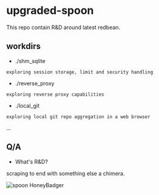 # upgraded-spoon
This repo contain R&amp;D around latest redbean.

## workdirs

- ./shm_sqlite

```exploring session storage, limit and security handling```

- ./reverse_proxy

```exploring reverse proxy capabilities```

- ./local_git

```exploring local git repo aggregation in a web browser```

...

## Q/A

- What's R&amp;D?

scraping to end with something else a chimera.

![spoon HoneyBadger](./rzh-ts.asc.png)

